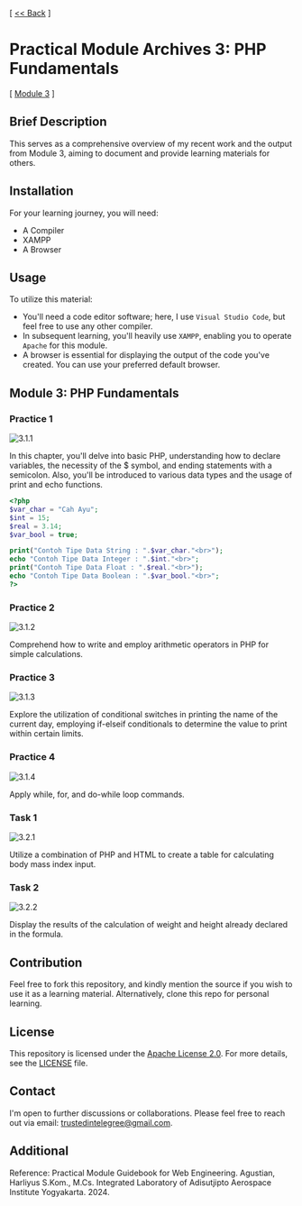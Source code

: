 [ [<< Back](../README.md) ]

# Practical Module Archives 3: PHP Fundamentals

[ [Module 3](../module3/) ]

## Brief Description

This serves as a comprehensive overview of my recent work and the output from Module 3, aiming to document and provide learning materials for others.

## Installation

For your learning journey, you will need:
- A Compiler
- XAMPP
- A Browser

## Usage

To utilize this material:
- You'll need a code editor software; here, I use `Visual Studio Code`, but feel free to use any other compiler.
- In subsequent learning, you'll heavily use `XAMPP`, enabling you to operate `Apache` for this module.
- A browser is essential for displaying the output of the code you've created. You can use your preferred default browser.

## Module 3: PHP Fundamentals

### Practice 1

![3.1.1](../img/module3/1/module3.1.1.png)

In this chapter, you'll delve into basic PHP, understanding how to declare variables, the necessity of the $ symbol, and ending statements with a semicolon. Also, you'll be introduced to various data types and the usage of print and echo functions.

```php
<?php
$var_char = "Cah Ayu";
$int = 15;
$real = 3.14;
$var_bool = true;

print("Contoh Tipe Data String : ".$var_char."<br>");
echo "Contoh Tipe Data Integer : ".$int."<br>";
print("Contoh Tipe Data Float : ".$real."<br>");
echo "Contoh Tipe Data Boolean : ".$var_bool."<br>";
?>
```

### Practice 2

![3.1.2](../img/module3/1/module3.1.2.png)

Comprehend how to write and employ arithmetic operators in PHP for simple calculations.

### Practice 3

![3.1.3](../img/module3/1/module3.1.3.png)

Explore the utilization of conditional switches in printing the name of the current day, employing if-elseif conditionals to determine the value to print within certain limits.

### Practice 4

![3.1.4](../img/module3/1/module3.1.4.png)

Apply while, for, and do-while loop commands.

### Task 1

![3.2.1](../img/module3/2/module3.2.1.png)

Utilize a combination of PHP and HTML to create a table for calculating body mass index input.

### Task 2

![3.2.2](../img/module3/2/module3.2.2.png)

Display the results of the calculation of weight and height already declared in the formula.

## Contribution

Feel free to fork this repository, and kindly mention the source if you wish to use it as a learning material. Alternatively, clone this repo for personal learning.

## License

This repository is licensed under the [Apache License 2.0](https://www.apache.org/licenses/LICENSE-2.0.txt). For more details, see the [LICENSE](../LICENSE) file.

## Contact

I'm open to further discussions or collaborations. Please feel free to reach out via email: trustedintelegree@gmail.com.

## Additional

Reference: Practical Module Guidebook for Web Engineering. Agustian, Harliyus S.Kom., M.Cs. Integrated Laboratory of Adisutjipto Aerospace Institute Yogyakarta. 2024.